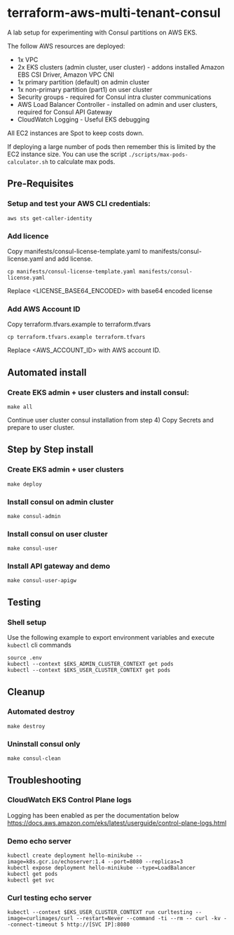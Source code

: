 # terraform-aws-multi-tenant-consul
A lab setup for experimenting with Consul partitions on AWS EKS.

The follow AWS resources are deployed:
- 1x VPC
- 2x EKS clusters (admin cluster, user cluster) - addons installed Amazon EBS CSI Driver, Amazon VPC CNI
- 1x primary partition (default) on admin cluster
- 1x non-primary partition (part1) on user cluster
- Security groups - required for Consul intra cluster communications
- AWS Load Balancer Controller - installed on admin and user clusters, required for Consul API Gateway
- CloudWatch Logging - Useful EKS debugging

All EC2 instances are Spot to keep costs down.

If deploying a large number of pods then remember this is limited by the EC2 instance size.
You can use the script `./scripts/max-pods-calculator.sh` to calculate max pods.

## Pre-Requisites
### Setup and test your AWS CLI credentials:
```
aws sts get-caller-identity
```
### Add licence 
Copy manifests/consul-license-template.yaml to manifests/consul-license.yaml and add license.
```
cp manifests/consul-license-template.yaml manifests/consul-license.yaml
```
Replace <LICENSE_BASE64_ENCODED> with base64 encoded license

### Add AWS Account ID 
Copy terraform.tfvars.example to terraform.tfvars
```
cp terraform.tfvars.example terraform.tfvars
```
Replace <AWS_ACCOUNT_ID> with AWS account ID.

## Automated install
### Create EKS admin + user clusters and install consul:
```
make all
```
Continue user cluster consul installation from step 4) Copy Secrets and prepare to user cluster.

## Step by Step install
### Create EKS admin + user clusters 
```
make deploy
```
### Install consul on admin cluster
```
make consul-admin
```

### Install consul on user cluster
```
make consul-user
```

### Install API gateway and demo
```
make consul-user-apigw
```

## Testing
### Shell setup
Use the following example to export environment variables and execute `kubectl` cli commands
```
source .env
kubectl --context $EKS_ADMIN_CLUSTER_CONTEXT get pods
kubectl --context $EKS_USER_CLUSTER_CONTEXT get pods
```

## Cleanup
### Automated destroy
```
make destroy
```
### Uninstall consul only
```
make consul-clean
```

## Troubleshooting
### CloudWatch EKS Control Plane logs
Logging has been enabled as per the documentation below
https://docs.aws.amazon.com/eks/latest/userguide/control-plane-logs.html

### Demo echo server
```
kubectl create deployment hello-minikube --image=k8s.gcr.io/echoserver:1.4 --port=8080 --replicas=3
kubectl expose deployment hello-minikube --type=LoadBalancer
kubectl get pods
kubectl get svc
```

### Curl testing echo server
```
kubectl --context $EKS_USER_CLUSTER_CONTEXT run curltesting --image=curlimages/curl --restart=Never --command -ti --rm -- curl -kv --connect-timeout 5 http://[SVC IP]:8080
```
